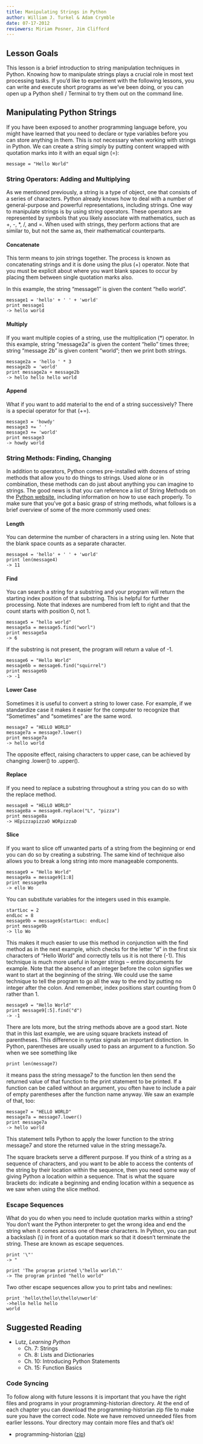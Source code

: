 ```yaml
---
title: Manipulating Strings in Python
author: William J. Turkel & Adam Crymble
date: 07-17-2012
reviewers: Miriam Posner, Jim Clifford
---
```


Lesson Goals
------------

This lesson is a brief introduction to string manipulation techniques in
Python. Knowing how to manipulate strings plays a crucial role in most
text processing tasks. If you’d like to experiment with the following
lessons, you can write and execute short programs as we’ve been doing,
or you can open up a Python shell / Terminal to try them out on the
command line.

Manipulating Python Strings
---------------------------

If you have been exposed to another programming language before, you
might have learned that you need to declare or type variables before you
can store anything in them. This is not necessary when working with
strings in Python. We can create a string simply by putting content
wrapped with quotation marks into it with an equal sign (=):

``` {.python}
message = "Hello World"
```

### String Operators: Adding and Multiplying

As we mentioned previously, a string is a type of object, one that
consists of a series of characters. Python already knows how to deal
with a number of general-purpose and powerful representations, including
strings. One way to manipulate strings is by using string operators.
These operators are represented by symbols that you likely associate
with mathematics, such as +, -, \*, /, and =. When used with strings,
they perform actions that are similar to, but not the same as, their
mathematical counterparts.

#### Concatenate

This term means to join strings together. The process is known as
concatenating strings and it is done using the plus (+) operator. Note
that you must be explicit about where you want blank spaces to occur by
placing them between single quotation marks also.

In this example, the string “message1″ is given the content “hello
world”.

``` {.python}
message1 = 'hello' + ' ' + 'world'
print message1
-> hello world
```

#### Multiply

If you want multiple copies of a string, use the multiplication (\*)
operator. In this example, string “message2a” is given the content
“hello” times three; string “message 2b” is given content “world”; then
we print both strings.

``` {.python}
message2a = 'hello ' * 3
message2b = 'world'
print message2a + message2b
-> hello hello hello world
```

#### Append

What if you want to add material to the end of a string successively?
There is a special operator for that (+=).

``` {.python}
message3 = 'howdy'
message3 += ' '
message3 += 'world'
print message3
-> howdy world
```

### String Methods: Finding, Changing

In addition to operators, Python comes pre-installed with dozens of
string methods that allow you to do things to strings. Used alone or in
combination, these methods can do just about anything you can imagine to
strings. The good news is that you can reference a list of String
Methods on the [Python website][], including information on how to use
each properly. To make sure that you’ve got a basic grasp of string
methods, what follows is a brief overview of some of the more commonly
used ones:

#### Length

You can determine the number of characters in a string using len. Note
that the blank space counts as a separate character.

``` {.python}
message4 = 'hello' + ' ' + 'world'
print len(message4)
-> 11
```

#### Find

You can search a string for a substring and your program will return the
starting index position of that substring. This is helpful for further
processing. Note that indexes are numbered from left to right and that
the count starts with position 0, not 1.

``` {.python}
message5 = "hello world"
message5a = message5.find("worl")
print message5a
-> 6
```

If the substring is not present, the program will return a value of -1.

``` {.python}
message6 = "Hello World"
message6b = message6.find("squirrel")
print message6b
-> -1
```

#### Lower Case

Sometimes it is useful to convert a string to lower case. For example,
if we standardize case it makes it easier for the computer to recognize
that “Sometimes” and “sometimes” are the same word.

``` {.python}
message7 = "HELLO WORLD"
message7a = message7.lower()
print message7a
-> hello world
```

The opposite effect, raising characters to upper case, can be achieved
by changing .lower() to .upper().

#### Replace

If you need to replace a substring throughout a string you can do so
with the replace method.

``` {.python}
message8 = "HELLO WORLD"
message8a = message8.replace("L", "pizza")
print message8a
-> HEpizzapizzaO WORpizzaD
```

#### Slice

If you want to slice off unwanted parts of a string from the beginning
or end you can do so by creating a substring. The same kind of technique
also allows you to break a long string into more manageable components.

``` {.python}
message9 = "Hello World"
message9a = message9[1:8]
print message9a
-> ello Wo
```

You can substitute variables for the integers used in this example.

``` {.python}
startLoc = 2
endLoc = 8
message9b = message9[startLoc: endLoc]
print message9b
-> llo Wo
```

This makes it much easier to use this method in conjunction with the
find method as in the next example, which checks for the letter “d” in
the first six characters of “Hello World” and correctly tells us it is
not there (-1). This technique is much more useful in longer strings –
entire documents for example. Note that the absence of an integer before
the colon signifies we want to start at the beginning of the string. We
could use the same technique to tell the program to go all the way to
the end by putting no integer after the colon. And remember, index
positions start counting from 0 rather than 1.

``` {.python}
message9 = "Hello World"
print message9[:5].find("d")
-> -1
```

There are lots more, but the string methods above are a good start. Note
that in this last example, we are using square brackets instead of
parentheses. This difference in syntax signals an important distinction.
In Python, parentheses are usually used to pass an argument to a
function. So when we see something like

``` {.python}
print len(message7)
```

it means pass the string message7 to the function len then send the
returned value of that function to the print statement to be printed. If
a function can be called without an argument, you often have to include
a pair of empty parentheses after the function name anyway. We saw an
example of that, too:

``` {.python}
message7 = "HELLO WORLD"
message7a = message7.lower()
print message7a
-> hello world
```

This statement tells Python to apply the lower function to the string
message7 and store the returned value in the string message7a.

The square brackets serve a different purpose. If you think of a string
as a sequence of characters, and you want to be able to access the
contents of the string by their location within the sequence, then you
need some way of giving Python a location within a sequence. That is
what the square brackets do: indicate a beginning and ending location
within a sequence as we saw when using the slice method.

### Escape Sequences

What do you do when you need to include quotation marks within a string?
You don’t want the Python interpreter to get the wrong idea and end the
string when it comes across one of these characters. In Python, you can
put a backslash (\\) in front of a quotation mark so that it doesn’t
terminate the string. These are known as escape sequences.

``` {.python}
print '\"'
-> "
```

``` {.python}
print 'The program printed \"hello world\"'
-> The program printed "hello world"
```

Two other escape sequences allow you to print tabs and newlines:

``` {.python}
print 'hello\thello\thello\nworld'
->hello hello hello
world
```

Suggested Reading
-----------------

-   Lutz, *Learning Python*
    -   Ch. 7: Strings
    -   Ch. 8: Lists and Dictionaries
    -   Ch. 10: Introducing Python Statements
    -   Ch. 15: Function Basics

### Code Syncing

To follow along with future lessons it is important that you have the
right files and programs in your programming-historian directory. At the
end of each chapter you can download the programming-historian zip file
to make sure you have the correct code. Note we have removed unneeded
files from earlier lessons. Your directory may contain more files and
that’s ok!

-   programming-historian ([zip][])

  [Python website]: http://www.python.org/doc/2.5.2/lib/string-methods.html
  [zip]: http://programminghistorian.org/wp-content/uploads/2012/05/programming-historian2.zip
